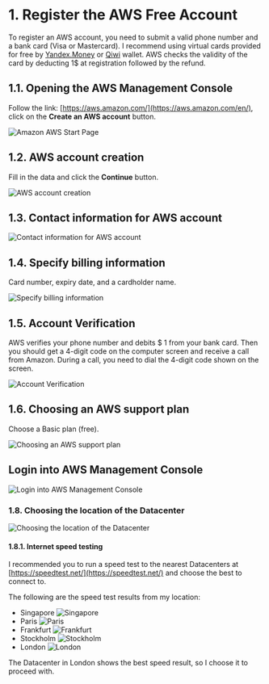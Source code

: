 # 1. Register the AWS Free Account

To register an AWS account, you need to submit a valid phone number and a bank card (Visa or Mastercard). I recommend using virtual cards provided for free by [Yandex.Money](https://money.yandex.ru/cards/virtual) or [Qiwi](https://qiwi.com/cards/qvc) wallet. 
AWS checks the validity of the card by deducting 1$ at registration followed by the refund.

## 1.1. Opening the AWS Management Console
Follow the link: [https://aws.amazon.com/](https://aws.amazon.com/en/), click on the **Create an AWS account** button.

![Amazon AWS Start Page](/images/en/register1.jpg)

## 1.2. AWS account creation
Fill in the data and click the **Continue** button.

![AWS account creation](/images/en/register2.jpg)

## 1.3. Contact information for AWS account
![Contact information for AWS account](/images/en/register3.jpg)

## 1.4. Specify billing information
Card number, expiry date, and a cardholder name.

![Specify billing information](/images/en/register4.jpg)

## 1.5. Account Verification
AWS verifies your phone number and debits $ 1 from your bank card. Then you should get a 4-digit code on the computer screen and receive a call from Amazon. During a call, you need to dial the 4-digit code shown on the screen.

![Account Verification](/images/en/register5.jpg)

## 1.6. Choosing an AWS support plan
Choose a Basic plan (free).

![Choosing an AWS support plan](/images/en/register6.jpg)

## Login into AWS Management Console

![Login into AWS Management Console](/images/en/register7.jpg)

### 1.8. Choosing the location of the Datacenter

![Choosing the location of the Datacenter](/images/en/console1.jpg)

#### 1.8.1. Internet speed testing
I recommended you to run a speed test to the nearest Datacenters at [https://speedtest.net/](https://speedtest.net/) and choose the best to connect to.  
 
The following are the speed test results from my location: 
* Singapore
![Singapore](/images/en/st_singapore.jpg)
* Paris
![Paris](/images/en/st_paris.jpg)
* Frankfurt
![Frankfurt](/images/en/st_frankfurt.jpg)
* Stockholm
![Stockholm](/images/en/st_stockholm.jpg)
* London
 ![London](/images/en/st_london.jpg)

The Datacenter in London shows the best speed result, so I choose it to proceed with.
